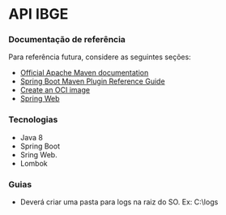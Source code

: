 # API IBGE

### Documentação de referência

Para referência futura, considere as seguintes seções:

* [Official Apache Maven documentation](https://maven.apache.org/guides/index.html)
* [Spring Boot Maven Plugin Reference Guide](https://docs.spring.io/spring-boot/docs/2.5.5/maven-plugin/reference/html/)
* [Create an OCI image](https://docs.spring.io/spring-boot/docs/2.5.5/maven-plugin/reference/html/#build-image)
* [Spring Web](https://docs.spring.io/spring-boot/docs/2.5.5/reference/htmlsingle/#boot-features-developing-web-applications)

### Tecnologias

* Java 8
* Spring Boot
* Sring Web.
* Lombok

### Guias

* Deverá criar uma pasta para logs na raiz do SO. Ex: C:\logs
